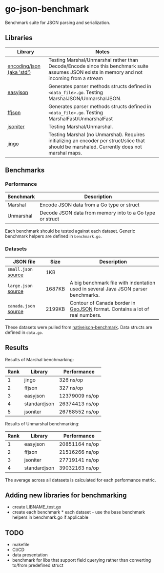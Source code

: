 # go-json-benchmark
Benchmark suite for JSON parsing and serialization. 

## Libraries

Library | Notes
--------|-------------------
[encoding/json (aka 'std')](http://golang.org/pkg/encoding/json/) | Testing Marshal/Unmarshal rather than Decode/Encode since this benchmark suite assumes JSON exists in memory and not incoming from a stream
[easyjson](http://github.com/mailru/easyjson/) | Generates parser methods structs defined in `<data_file>.go`. Testing MarshalJSON/UnmarshalJSON.
[ffjson](http://github.com/pquerna/ffjson/) | Generates parser methods structs defined in `<data_file>.go`. Testing MarshalFast/UnmarshalFast
[jsoniter](http://github.com/json-iterator/go/) | Testing Marshal/Unmarshal.
[jingo](http://github.com/bet365/jingo/) | Testing Marshal (no Unmarshal). Requires initializing an encoder per struct/slice that should be marshaled. Currently does not marshal maps.

## Benchmarks

### Performance

Benchmark      | Description
---------------|----------------------------------------------------
Marshal        | Encode JSON data from a Go type or struct
Unmarshal      | Decode JSON data from memory into to a Go type or struct

Each benchmark should be tested against each dataset. Generic benchmark helpers are defined in `benchmark.go`.

### Datasets

JSON file   | Size | Description
------------|------|-----------------------
`small.json` [source](https://github.com/tahia-khan/go-json-benchmark/blob/master/data/small.json) | 1KB | 
`large.json` [source](https://github.com/miloyip/nativejson-benchmark/blob/master/data/citm_catalog.json) | 1687KB | A big benchmark file with indentation used in several Java JSON parser benchmarks.
`canada.json` [source](https://github.com/miloyip/nativejson-benchmark/blob/master/data/canada.json) | 2199KB | Contour of Canada border in [GeoJSON](http://geojson.org/) format. Contains a lot of real numbers.

These datasets were pulled from [nativejson-benchmark](https://github.com/miloyip/nativejson-benchmark). Data structs are defined in `data.go`.

## Results

Results of Marshal benchmarking:

Rank | Library | Performance
-----|---------|---------
1 | jingo | 326 ns/op
2 | ffjson | 327 ns/op
3 | easyjson | 12379009 ns/op
4 | standardjson | 26374413 ns/op
5 | jsoniter | 26768552 ns/op

Results of Unmarshal benchmarking:

Rank | Library | Performance
-----|---------|---------
1 | easyjson | 20851164 ns/op
2 | ffjson | 21516266 ns/op
3 | jsoniter | 27719141 ns/op
4 | standardjson | 39032163 ns/op

The average across all datasets is calculated for each performance metric.

## Adding new libraries for benchmarking

- create LIBNAME_test.go 
- create each benchmark * each dataset - use the base benchmark helpers in benchmark.go if applicable 

## TODO
- makefile
- CI/CD
- data presentation
- benchmark for libs that support field querying rather than converting to/from predefined struct
